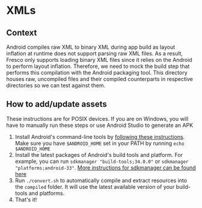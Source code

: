 # XMLs

## Context

Android compiles raw XML to binary XML during app build as layout inflation at runtime does not support parsing raw XML files. As a result, Fresco only supports loading binary XML files since it relies on the Android to perform layout inflation. Therefore, we need to mock the build step that performs this compilation with the Android packaging tool. This directory houses raw, uncompiled files and their compiled counterparts in respective directories so we can test against them.

## How to add/update assets

These instructions are for POSIX devices. If you are on Windows, you will have to manually run these steps or use Android Studio to generate an APK

1. Install Android's command-line tools by [following these instructions](https://developer.android.com/tools). Make sure you have `$ANDROID_HOME` set in your PATH by running `echo $ANDROID_HOME`
1. Install the latest packages of Android's build tools and platform. For example, you can run `sdkmanager "build-tools;34.0.0"` or `sdkmanager "platforms;android-33"`. [More instructions for sdkmanager can be found here](https://developer.android.com/tools/sdkmanager)
1. Run `./convert.sh` to automatically compile and extract resources into the `compiled` folder. It will use the latest available version of your build-tools and platforms.
1. That's it!
